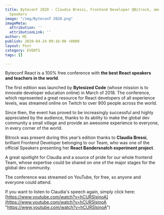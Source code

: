 ```yaml
---
title: Byteconf 2020 - Claudia Bressi, Frontend Developer @Bitrock, among Official
  Speakers
image: "/img/Byteconf 2020.png"
imageMeta:
  attribution: ''
  attributionLink: ''
author: MC
publish: 2020-04-24 09:16:00 +0000
layout: Post
category: EVENTS
tags: []

---
```

Byteconf React is a 100% free conference with **the best React speakers and teachers in the world**.

The first edition was launched by **Bytesized Code** (whose mission is to innovate developer education online) in March of 2018. The conference, which represented a great resource for React developers of all experience levels, was streamed online on Twitch to over 900 people across the world.

Since then, the event has proved to be increasingly successful and highly appreciated by the audience, thanks to its ability to make the global dev community a small village and provide an awesome experience to everyone, in every corner of the world.

Bitrock was present during this year’s edition thanks to **Claudia Bressi**, brilliant Frontend Developer belonging to our Team, who was one of the official Speakers presenting her **React Bandersnatch experiment project**.

A great spotlight for Claudia and a source of pride for our whole frontend Team, whose expertise could be shared on one of the major stages for the global dev community.

The conference was streamed on YouTube, for free, so anyone and everyone could attend.

If you want to listen to Claudia's speech again, simply click here: [https://www.youtube.com/watch?v=hCURSlsjnoA](https://www.youtube.com/watch?v=hCURSlsjnoA "https://www.youtube.com/watch?v=hCURSlsjnoA")